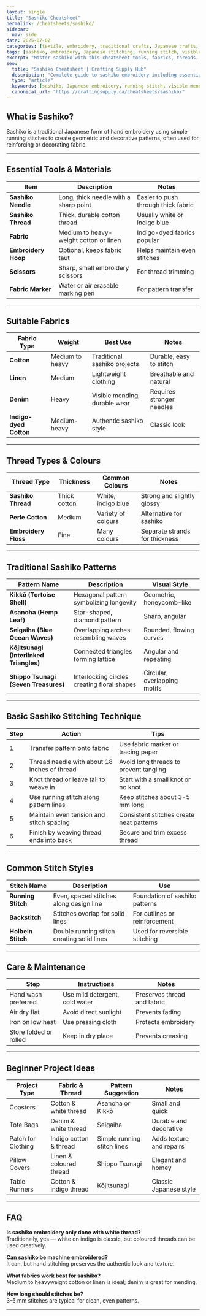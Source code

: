 ```yaml
---
layout: single
title: "Sashiko Cheatsheet"
permalink: /cheatsheets/sashiko/
sidebar:
  nav: side
date: 2025-07-02
categories: [textile, embroidery, traditional crafts, Japanese crafts, DIY]
tags: [sashiko, embroidery, Japanese stitching, running stitch, visible mending, cheatsheet]
excerpt: "Master sashiko with this cheatsheet—tools, fabrics, threads, traditional patterns, stitching techniques, and care instructions for beautiful Japanese hand embroidery."
seo:
  title: "Sashiko Cheatsheet | Crafting Supply Hub"
  description: "Complete guide to sashiko embroidery including essential tools, fabric and thread types, traditional patterns, stitch techniques, and maintenance tips."
  type: "article"
  keywords: [sashiko, Japanese embroidery, running stitch, visible mending, hand stitching, textile crafts]
  canonical_url: "https://craftingsupply.ca/cheatsheets/sashiko/"
---
```


## What is Sashiko?

Sashiko is a traditional Japanese form of hand embroidery using simple running stitches to create geometric and decorative patterns, often used for reinforcing or decorating fabric.

---

## Essential Tools & Materials

| Item                 | Description                                   | Notes                             |
|----------------------|-----------------------------------------------|----------------------------------|
| **Sashiko Needle**   | Long, thick needle with a sharp point          | Easier to push through thick fabric |
| **Sashiko Thread**   | Thick, durable cotton thread                     | Usually white or indigo blue      |
| **Fabric**           | Medium to heavy-weight cotton or linen          | Indigo-dyed fabrics popular       |
| **Embroidery Hoop**  | Optional, keeps fabric taut                      | Helps maintain even stitches      |
| **Scissors**         | Sharp, small embroidery scissors                 | For thread trimming               |
| **Fabric Marker**    | Water or air erasable marking pen                 | For pattern transfer              |

---

## Suitable Fabrics

| Fabric Type         | Weight            | Best Use                        | Notes                            |
|---------------------|-------------------|--------------------------------|---------------------------------|
| **Cotton**          | Medium to heavy   | Traditional sashiko projects    | Durable, easy to stitch          |
| **Linen**           | Medium            | Lightweight clothing            | Breathable and natural           |
| **Denim**           | Heavy             | Visible mending, durable wear   | Requires stronger needles        |
| **Indigo-dyed Cotton**| Medium-heavy      | Authentic sashiko style         | Classic look                    |

---

## Thread Types & Colours

| Thread Type         | Thickness        | Common Colours                   | Notes                           |
|---------------------|------------------|-------------------------------|--------------------------------|
| **Sashiko Thread**  | Thick cotton     | White, indigo blue             | Strong and slightly glossy      |
| **Perle Cotton**    | Medium           | Variety of colours              | Alternative for sashiko         |
| **Embroidery Floss**| Fine             | Many colours                   | Separate strands for thickness  |

---

## Traditional Sashiko Patterns

| Pattern Name        | Description                              | Visual Style                      |
|---------------------|------------------------------------------|----------------------------------|
| **Kikkō (Tortoise Shell)** | Hexagonal pattern symbolizing longevity | Geometric, honeycomb-like         |
| **Asanoha (Hemp Leaf)**    | Star-shaped, diamond pattern           | Sharp, angular                   |
| **Seigaiha (Blue Ocean Waves)** | Overlapping arches resembling waves    | Rounded, flowing curves          |
| **Kōjitsunagi (Interlinked Triangles)** | Connected triangles forming lattice     | Angular and repeating            |
| **Shippo Tsunagi (Seven Treasures)** | Interlocking circles creating floral shapes | Circular, overlapping motifs     |

---

## Basic Sashiko Stitching Technique

| Step | Action                                      | Tips                                     |
|-------|---------------------------------------------|------------------------------------------|
| 1     | Transfer pattern onto fabric                 | Use fabric marker or tracing paper       |
| 2     | Thread needle with about 18 inches of thread | Avoid long threads to prevent tangling   |
| 3     | Knot thread or leave tail to weave in       | Start with a small knot or no knot       |
| 4     | Use running stitch along pattern lines      | Keep stitches about 3-5 mm long           |
| 5     | Maintain even tension and stitch spacing     | Consistent stitches create neat patterns |
| 6     | Finish by weaving thread ends into back      | Secure and trim excess thread             |

---

## Common Stitch Styles

| Stitch Name        | Description                              | Use                                 |
|--------------------|------------------------------------------|------------------------------------|
| **Running Stitch** | Even, spaced stitches along design line | Foundation of sashiko patterns      |
| **Backstitch**     | Stitches overlap for solid lines          | For outlines or reinforcement      |
| **Holbein Stitch** | Double running stitch creating solid lines | Used for reversible stitching       |

---

## Care & Maintenance

| Step                 | Instructions                               | Notes                               |
|----------------------|--------------------------------------------|------------------------------------|
| Hand wash preferred   | Use mild detergent, cold water              | Preserves thread and fabric        |
| Air dry flat          | Avoid direct sunlight                        | Prevents fading                    |
| Iron on low heat      | Use pressing cloth                          | Protects embroidery                |
| Store folded or rolled| Keep in dry place                           | Prevents creasing                  |

---

## Beginner Project Ideas

| Project Type        | Fabric & Thread       | Pattern Suggestion          | Notes                          |
|---------------------|----------------------|----------------------------|--------------------------------|
| Coasters            | Cotton & white thread | Asanoha or Kikkō           | Small and quick                 |
| Tote Bags           | Denim & white thread  | Seigaiha                   | Durable and decorative          |
| Patch for Clothing  | Indigo cotton & thread| Simple running stitch lines| Adds texture and repairs        |
| Pillow Covers       | Linen & coloured thread| Shippo Tsunagi             | Elegant and homey               |
| Table Runners       | Cotton & indigo thread| Kōjitsunagi                | Classic Japanese style          |

---

## FAQ

**Is sashiko embroidery only done with white thread?**  
Traditionally, yes — white on indigo is classic, but coloured threads can be used creatively.

**Can sashiko be machine embroidered?**  
It can, but hand stitching preserves the authentic look and texture.

**What fabrics work best for sashiko?**  
Medium to heavyweight cotton or linen is ideal; denim is great for mending.

**How long should stitches be?**  
3–5 mm stitches are typical for clean, even patterns.

---
